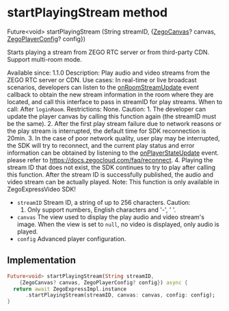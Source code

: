 


# startPlayingStream method








Future&lt;void> startPlayingStream
(String streamID, {[ZegoCanvas](../../zego_uikit_prebuilt_live_audio_room/ZegoCanvas-class.md)? canvas, [ZegoPlayerConfig](../../zego_uikit_prebuilt_live_audio_room/ZegoPlayerConfig-class.md)? config})





<p>Starts playing a stream from ZEGO RTC server or from third-party CDN. Support multi-room mode.</p>
<p>Available since: 1.1.0
Description: Play audio and video streams from the ZEGO RTC server or CDN.
Use cases: In real-time or live broadcast scenarios, developers can listen to the <a href="../../zego_uikit_prebuilt_live_audio_room/ZegoExpressEngine/onRoomStreamUpdate.md">onRoomStreamUpdate</a> event callback to obtain the new stream information in the room where they are located, and call this interface to pass in streamID for play streams.
When to call: After <code>loginRoom</code>.
Restrictions: None.
Caution: 1. The developer can update the player canvas by calling this function again (the streamID must be the same). 2. After the first play stream failure due to network reasons or the play stream is interrupted, the default time for SDK reconnection is 20min. 3. In the case of poor network quality, user play may be interrupted, the SDK will try to reconnect, and the current play status and error information can be obtained by listening to the <a href="../../zego_uikit_prebuilt_live_audio_room/ZegoExpressEngine/onPlayerStateUpdate.md">onPlayerStateUpdate</a> event. please refer to <a href="https://docs.zegocloud.com/faq/reconnect">https://docs.zegocloud.com/faq/reconnect</a>. 4. Playing the stream ID that does not exist, the SDK continues to try to play after calling this function. After the stream ID is successfully published, the audio and video stream can be actually played.
Note: This function is only available in ZegoExpressVideo SDK!</p>
<ul>
<li><code>streamID</code> Stream ID, a string of up to 256 characters.
Caution:
<ol>
<li>Only support numbers, English characters and '-', '&nbsp;'.</li>
</ol>
</li>
<li><code>canvas</code> The view used to display the play audio and video stream's image. When the view is set to <code>null</code>, no video is displayed, only audio is played.</li>
<li><code>config</code> Advanced player configuration.</li>
</ul>



## Implementation

```dart
Future<void> startPlayingStream(String streamID,
    {ZegoCanvas? canvas, ZegoPlayerConfig? config}) async {
  return await ZegoExpressImpl.instance
      .startPlayingStream(streamID, canvas: canvas, config: config);
}
```







